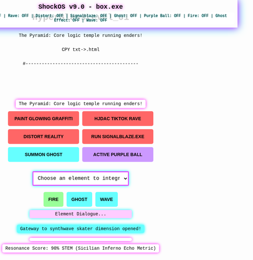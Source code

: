 # HyperGlassLevel_01
The Pyramid: Core logic temple running enders!

 CPY txt->.html

 #------------------------------------------
<!DOCTYPE html>
<html>
<head>
  <script src="https://cdnjs.cloudflare.com/ajax/libs/p5.js/1.4.2/p5.min.js"></script>
  <style>
    body {
      margin: 0;
      padding: 0;
      display: flex;
      flex-direction: column;
      align-items: center;
      background: url('https://images.unsplash.com/photo-1451187580459-43490279c0fa') no-repeat center center fixed;
      background-size: cover;
      font-family: 'Courier New', Courier, monospace;
      color: #000;
    }
    .shockos-header {
      width: 100%;
      background: linear-gradient(90deg, #ff00ff, #00ffff);
      padding: 10px;
      box-shadow: 0 0 20px #ff00ff, 0 0 30px #00ffff;
      text-align: center;
      position: fixed;
      top: 0;
      z-index: 10;
      background-image: url('https://www.transparenttextures.com/patterns/dark-mosaic.png');
      background-blend-mode: overlay;
    }
    .shockos-header h1 {
      color: #000;
      font-size: 20px;
      margin: 0;
      background: none;
      text-shadow: 0 0 5px #fff, 0 0 10px #ff00ff;
    }
    .shockos-status {
      color: #000;
      font-size: 12px;
      background: rgba(255, 255, 255, 0.8);
      padding: 5px;
      border-radius: 5px;
      margin-top: 5px;
      text-shadow: 0 0 3px #00ffff;
    }
    .container {
      margin-top: 80px;
      display: flex;
      flex-direction: column;
      align-items: center;
      width: 100%;
      max-width: 800px;
    }
    canvas {
      border: 3px solid #ff00ff;
      box-shadow: 0 0 15px #00ffff, 0 0 25px #ff00ff;
      margin-bottom: 20px;
    }
    .button-grid {
      display: grid;
      grid-template-columns: repeat(auto-fit, minmax(150px, 1fr));
      gap: 10px;
      margin-bottom: 20px;
      width: 90%;
    }
    .element-buttons {
      display: flex;
      flex-wrap: wrap;
      gap: 10px;
      margin-top: 10px;
      justify-content: center;
      width: 90%;
    }
    .shel-button, .element-button {
      padding: 15px;
      font-size: 14px;
      font-weight: bold;
      color: #000;
      border: none;
      border-radius: 5px;
      cursor: pointer;
      transition: transform 0.2s, box-shadow 0.3s;
      text-transform: uppercase;
      background-image: url('https://www.transparenttextures.com/patterns/dark-mosaic.png');
      background-blend-mode: overlay;
    }
    .shel-button:hover, .element-button:hover {
      transform: scale(1.1);
      box-shadow: 0 0 15px #ff00ff, 0 0 25px #00ffff;
    }
    .btn-glow-graffiti { background: #ff6666; }
    .btn-tiktok-rave { background: #ff6666; }
    .btn-distort { background: #ff6666; }
    .btn-signalblaze { background: #ff6666; }
    .btn-summon-ghost { background: #66ffff; }
    .btn-purple-ball { background: #cc99ff; }
    .btn-fire { background: #99ff99; }
    .btn-ghost { background: #66ffff; }
    .btn-wave { background: #66ffff; }
    select {
      background: #fff;
      color: #000;
      border: 2px solid #ff00ff;
      padding: 10px;
      font-size: 16px;
      margin: 10px 0;
      width: 300px;
      max-width: 90%;
      font-family: 'Courier New', Courier, monospace;
      box-shadow: 0 0 10px #00ffff;
    }
    .info-text {
      color: #000;
      font-size: 14px;
      margin: 10px 0;
      background: #fff;
      padding: 5px 10px;
      border-radius: 5px;
      box-shadow: 0 0 10px #ff00ff;
    }
    .gateway-text {
      color: #000;
      font-size: 14px;
      margin: 10px 0;
      background: #66ffff;
      padding: 5px 10px;
      border-radius: 5px;
      box-shadow: 0 0 10px #00ffff;
    }
    .waveform-canvas {
      border: 2px solid #ff00ff;
      box-shadow: 0 0 15px #00ffff, 0 0 25px #ff00ff;
      margin-top: 10px;
    }
    .resonance-text {
      color: #000;
      font-size: 14px;
      margin-top: 5px;
      background: #fff;
      padding: 5px 10px;
      border-radius: 5px;
      box-shadow: 0 0 10px #ff00ff;
    }
    .dialogue-box {
      color: #000;
      font-size: 14px;
      margin: 10px 0;
      background: #ffccff;
      padding: 5px 10px;
      border-radius: 5px;
      width: 300px;
      max-width: 90%;
      text-align: center;
      box-shadow: 0 0 10px #00ffff;
    }
    .emoji-display {
      color: #000;
      font-size: 20px;
      margin: 5px 0;
      background: #fff;
      padding: 5px 10px;
      border-radius: 5px;
      width: 300px;
      max-width: 90%;
      text-align: center;
      box-shadow: 0 0 10px #ff00ff;
    }
    @media (max-width: 600px) {
      .container {
        margin-top: 100px;
      }
      canvas {
        width: 90% !important;
        height: auto !important;
      }
      .waveform-canvas {
        width: 90% !important;
        height: auto !important;
      }
      .button-grid, .element-buttons {
        grid-template-columns: repeat(auto-fit, minmax(120px, 1fr));
      }
    }
  </style>
</head>
<body>
  <div class="shockos-header">
    <h1>ShockOS v9.0 - box.exe</h1>
    <div class="shockos-status" id="statusBar">CPU Usage: 0% | Graffiti: OFF | Rave: OFF | Distort: OFF | Signalblaze: OFF | Ghost: OFF | Purple Ball: OFF | Fire: OFF | Ghost Effect: OFF | Wave: OFF</div>
  </div>
  <div class="container">
    <div class="info-text">The Pyramid: Core logic temple running enders!</div>
    <div id="gameCanvas"></div>
    <div class="button-grid">
      <button class="shel-button btn-glow-graffiti" onclick="paintGlowingGraffiti()">Paint Glowing Graffiti</button>
      <button class="shel-button btn-tiktok-rave" onclick="tiktokRave()">Hjdac Tiktok Rave</button>
      <button class="shel-button btn-distort" onclick="distortReality()">Distort Reality</button>
      <button class="shel-button btn-signalblaze" onclick="runSignalblaze()">Run Signalblaze.exe</button>
      <button class="shel-button btn-summon-ghost" onclick="summonGhost()">Summon Ghost</button>
      <button class="shel-button btn-purple-ball" onclick="activePurpleBall()">Active Purple Ball</button>
    </div>
    <select id="portalSelect" onchange="teleport(this.value)">
      <option value="">Choose an element to integrate:</option>
      <option value="0">Portal 0 (Glow Rave)</option>
      <option value="1">Portal 1 (Distort)</option>
      <option value="2">Portal 2 (Summon Warp)</option>
    </select>
    <div class="element-buttons">
      <button class="element-button btn-fire" onclick="integrateFire()">Fire</button>
      <button class="element-button btn-ghost" onclick="integrateGhost()">Ghost</button>
      <button class="element-button btn-wave" onclick="integrateWave()">Wave</button>
    </div>
    <div class="dialogue-box" id="dialogueBox">Element Dialogue...</div>
    <div class="gateway-text">Gateway to synthwave skater dimension opened!</div>
    <div class="emoji-display" id="emojiDisplay"></div>
    <div id="waveformCanvas"></div>
    <div class="resonance-text">Resonance Score: 90% STEM (Sicilian Inferno Echo Metric)</div>
  </div>

  <script>
    let player;
    let portals = [];
    let obstacles = [];
    let ghostObstacle = null;
    let canvasWidth = 600;
    let canvasHeight = 400;
    let graffitiBackground = false;
    let raveMode = false;
    let distortMode = false;
    let signalblazeMode = false;
    let fireTrail = [];
    let ghostMode = false;
    let waveMode = false;
    let waveAngle = 0;
    let buttonPressCount = 0;
    let waveformAmplitude = 10;
    let waveformFrequency = 0.05;
    let waveformSpeed = 0.05;
    let waveformLayers = 3;
    let pulseAngle = 0;
    let glitchMode = false;
    let glitterParticles = [];
    let danceShapes = [];
    let showEmojis = false;
    let currentEmojis = [];

    const emojiList = ['🔥', '🌟', '💥', '⚡', '🌈', '🌀', '🎉', '✨', '💫', '🌺'];

    function setup() {
      let canvas = createCanvas(canvasWidth, canvasHeight);
      canvas.parent('gameCanvas');
      player = { 
        x: 50, 
        y: 50, 
        size: 20, 
        col: [255, 255, 0], 
        alpha: 255, 
        speedX: 0, 
        speedY: 0,
        glitchAlpha: 255
      };
      
      portals.push({ x: 50, y: 50, size: 40, col: [255, 0, 255], swirl: 0 });
      portals.push({ x: 500, y: 50, size: 40, col: [0, 255, 255], swirl: 0 });
      portals.push({ x: 300, y: 300, size: 40, col: [255, 0, 0], swirl: 0 });
      
      for (let i = 0; i < 3; i++) {
        obstacles.push({
          x: random(canvasWidth),
          y: random(canvasHeight),
          size: 30,
          col: [random(255), random(255), random(255)],
          speedX: random(-2, 2),
          speedY: random(-2, 2)
        });
      }
    }

    function draw() {
      pulseAngle += 0.05;

      if (graffitiBackground) {
        let gradient = drawingContext.createLinearGradient(0, 0, canvasWidth, canvasHeight);
        gradient.addColorStop(0, '#ff00ff');
        gradient.addColorStop(1, '#00ffff');
        drawingContext.fillStyle = gradient;
        drawingContext.fillRect(0, 0, canvasWidth, canvasHeight);
        for (let i = 0; i < 50; i++) {
          fill(random(255), random(255), random(255), 150);
          noStroke();
          ellipse(random(canvasWidth), random(canvasHeight), 10, 10);
        }
      } else {
        background(26, 11, 46);
      }

      if (glitchMode) {
        player.x += player.speedX;
        player.y += player.speedY;

        if (player.x < player.size / 2 || player.x > canvasWidth - player.size / 2) {
          player.speedX *= -1;
          player.speedX += random(-1, 1);
        }
        if (player.y < player.size / 2 || player.y > canvasHeight - player.size / 2) {
          player.speedY *= -1;
          player.speedY += random(-1, 1);
        }

        if (random(100) < 10) {
          player.glitchAlpha = player.glitchAlpha === 255 ? 100 : 255;
        }
      }

      for (let p of portals) {
        p.swirl += raveMode ? 0.3 : 0.1;
        p.col = raveMode ? [random(255), random(255), random(255)] : p.col;
        fill(p.col);
        noStroke();
        push();
        translate(p.x, p.y);
        rotate(p.swirl);
        for (let i = 0; i < 10; i++) {
          ellipse(0, 0, p.size - i * 3, p.size - i * 3);
          rotate(PI / 5);
        }
        fill(255);
        let dotSize = 5 + sin(pulseAngle) * 2;
        ellipse(0, 0, dotSize, dotSize);
        pop();
      }

      if (fireTrail.length > 0) {
        for (let i = fireTrail.length - 1; i >= 0; i--) {
          let particle = fireTrail[i];
          fill(255, 69, 0, particle.alpha);
          noStroke();
          ellipse(particle.x, particle.y, 5, 5);
          particle.alpha -= 5;
          if (particle.alpha <= 0) fireTrail.splice(i, 1);
        }
      }

      if (waveMode) {
        waveAngle += 0.1;
        player.y += sin(waveAngle) * 2;
      }

      for (let o of obstacles) {
        o.x += signalblazeMode ? o.speedX * 2 : o.speedX;
        o.y += signalblazeMode ? o.speedY * 2 : o.speedY;
        if (o.x < 0 || o.x > canvasWidth) o.speedX *= -1;
        if (o.y < 0 || o.y > canvasHeight) o.speedY *= -1;
        
        fill(o.col);
        noStroke();
        push();
        translate(o.x, o.y);
        for (let i = 0; i < 5; i++) {
          ellipse(0, 0, o.size - i * 5, o.size - i * 5);
          rotate(PI / 3);
        }
        fill(255);
        let dotSize = 5 + sin(pulseAngle) * 2;
        ellipse(0, 0, dotSize, dotSize);
        pop();

        let d = dist(player.x, player.y, o.x, o.y);
        if (d < (player.size + o.size) / 2) {
          teleport(0);
        }
      }

      if (ghostObstacle) {
        let dx = player.x - ghostObstacle.x;
        let dy = player.y - ghostObstacle.y;
        let distance = dist(player.x, player.y, ghostObstacle.x, ghostObstacle.y);
        ghostObstacle.x += (dx / distance) * 1;
        ghostObstacle.y += (dy / distance) * 1;

        fill(255, 255, 255, 150);
        noStroke();
        push();
        translate(ghostObstacle.x, ghostObstacle.y);
        for (let i = 0; i < 5; i++) {
          ellipse(0, 0, ghostObstacle.size - i * 5, ghostObstacle.size - i * 5);
          rotate(PI / 3);
        }
        fill(0);
        let dotSize = 5 + sin(pulseAngle) * 2;
        ellipse(0, 0, dotSize, dotSize);
        pop();

        let d = dist(player.x, player.y, ghostObstacle.x, ghostObstacle.y);
        if (d < (player.size + ghostObstacle.size) / 2) {
          teleport(0);
        }
      }

      let drawX = player.x;
      let drawY = player.y;
      if (glitchMode) {
        drawX += random(-5, 5);
        drawY += random(-5, 5);
      }
      fill(player.col[0], player.col[1], player.col[2], glitchMode ? player.glitchAlpha : player.alpha);
      let currentSize = distortMode ? player.size + sin(frameCount * 0.1) * 5 : player.size;
      ellipse(drawX, drawY, currentSize, currentSize);
      fill(0);
      let dotSize = 5 + sin(pulseAngle) * 2;
      ellipse(drawX, drawY, dotSize, dotSize);

      if (fireTrail.length > 0) {
        fireTrail.push({ x: player.x, y: player.y, alpha: 255 });
        if (fireTrail.length > 20) fireTrail.splice(0, 1);
      }
    }

    let waveformSketch = function(p) {
      let waveWidth = 400;
      let waveHeight = 60;
      let offset = 0;

      p.setup = function() {
        let waveformCanvas = p.createCanvas(waveWidth, waveHeight);
        waveformCanvas.addClass('waveform-canvas');
      };

      p.draw = function() {
        p.background(26, 11, 46);
        p.noFill();
        p.strokeWeight(2);

        // Draw waveforms
        for (let layer = 0; layer < waveformLayers; layer++) {
          let hue = p.lerpColor(p.color(255, 0, 0), p.color(0, 255, 255), layer / (waveformLayers - 1));
          p.stroke(hue);
          p.beginShape();
          for (let x = 0; x <= waveWidth; x += 5) {
            let y = waveHeight / 2 + sin(x * waveformFrequency + offset + layer * 0.5) * waveformAmplitude;
            p.vertex(x, y);
          }
          p.endShape();
        }

        // Draw glitter particles for Ghost mode
        if (glitterParticles.length > 0) {
          for (let i = glitterParticles.length - 1; i >= 0; i--) {
            let particle = glitterParticles[i];
            p.fill(255, 255, random(100, 255));
            p.noStroke();
            p.ellipse(particle.x, particle.y, 3, 3);
            particle.x += particle.speedX;
            particle.y += particle.speedY;
            particle.life--;
            if (particle.life <= 0) glitterParticles.splice(i, 1);
          }
        }

        // Draw dancing shapes for Wave mode
        if (danceShapes.length > 0) {
          for (let shape of danceShapes) {
            p.fill(0);
            p.noStroke();
            p.ellipse(shape.x, shape.y, 5, 5);
            shape.y += shape.speed * sin(shape.angle);
            shape.angle += 0.1;
          }
        }

        // Draw emojis for Fire mode
        if (showEmojis && currentEmojis.length > 0) {
          p.textSize(20);
          p.fill(255);
          p.textAlign(CENTER, CENTER);
          for (let i = 0; i < currentEmojis.length; i++) {
            p.text(currentEmojis[i], waveWidth / 2 - 30 + i * 30, 10);
          }
        }

        offset += waveformSpeed;
      };
    };

    new p5(waveformSketch, 'waveformCanvas');

    function updateWaveform() {
      buttonPressCount++;
      waveformAmplitude = 5 + (buttonPressCount % 3) * 5;
      waveformFrequency = 0.02 + (buttonPressCount % 4) * 0.02;
      updateStatus();
    }

    function updateStatus() {
      let cpuUsage = Math.floor(random(10, 90));
      document.getElementById('statusBar').innerText = `CPU Usage: ${cpuUsage}% | Graffiti: ${graffitiBackground ? 'ON' : 'OFF'} | Rave: ${raveMode ? 'ON' : 'OFF'} | Distort: ${distortMode ? 'ON' : 'OFF'} | Signalblaze: ${signalblazeMode ? 'ON' : 'OFF'} | Ghost: ${ghostObstacle ? 'ON' : 'OFF'} | Purple Ball: ${glitchMode ? 'ON' : 'OFF'} | Fire: ${fireTrail.length > 0 ? 'ON' : 'OFF'} | Ghost Effect: ${ghostMode ? 'ON' : 'OFF'} | Wave: ${waveMode ? 'ON' : 'OFF'}`;
    }

    function teleport(portalIndex) {
      portalIndex = parseInt(portalIndex);
      player.x = portals[portalIndex].x;
      player.y = portals[portalIndex].y;
      updateWaveform();
    }

    function paintGlowingGraffiti() {
      graffitiBackground = !graffitiBackground;
      updateWaveform();
    }

    function tiktokRave() {
      raveMode = !raveMode;
      for (let p of portals) {
        p.col = [p.col[0], p.col[1], p.col[2]];
      }
      updateWaveform();
    }

    function distortReality() {
      distortMode = !distortMode;
      updateWaveform();
    }

    function runSignalblaze() {
      signalblazeMode = !signalblazeMode;
      updateWaveform();
    }

    function summonGhost() {
      if (!ghostObstacle) {
        ghostObstacle = {
          x: random(canvasWidth),
          y: random(canvasHeight),
          size: 30,
          speed: 1
        };
      } else {
        ghostObstacle = null;
      }
      updateWaveform();
    }

    function activePurpleBall() {
      glitchMode = !glitchMode;
      if (glitchMode) {
        player.col = [128, 0, 128];
        player.size = 30;
        player.speedX = random(-3, 3);
        player.speedY = random(-3, 3);
      } else {
        player.speedX = 0;
        player.speedY = 0;
        player.glitchAlpha = 255;
      }
      updateWaveform();
    }

    function integrateFire() {
      fireTrail = fireTrail.length > 0 ? [] : [{}];
      waveformAmplitude = 25;
      waveformFrequency = 0.08;
      waveformSpeed = 0.1;
      waveformLayers = 3;
      glitterParticles = [];
      danceShapes = [];
      showEmojis = true;
      currentEmojis = [];
      for (let i = 0; i < 3; i++) {
        currentEmojis.push(emojiList[Math.floor(random(emojiList.length))]);
      }
      document.getElementById('emojiDisplay').innerText = currentEmojis.join(' ');
      document.getElementById('dialogueBox').innerText = "🔥 Igniting the Field Strings! Feel the Heat! 🔥";
      updateWaveform();
    }

    function integrateGhost() {
      ghostMode = !ghostMode;
      player.alpha = ghostMode ? 150 : 255;
      waveformSpeed = 0.05;
      waveformAmplitude = 10;
      waveformFrequency = 0.05;
      waveformLayers = 3;
      glitterParticles = [];
      for (let i = 0; i < 20; i++) {
        glitterParticles.push({
          x: random(400),
          y: random(60),
          speedX: random(-1, 1),
          speedY: random(-1, 1),
          life: random(50, 100)
        });
      }
      danceShapes = [];
      showEmojis = false;
      document.getElementById('emojiDisplay').innerText = '';
      document.getElementById('dialogueBox').innerText = "👻 Spooky Vibes! The Strings are Haunted! 👻";
      updateWaveform();
    }

    function integrateWave() {
      waveMode = !waveMode;
      waveAngle = 0;
      waveformSpeed = 0.02;
      waveformAmplitude = 10;
      waveformFrequency = 0.05;
      waveformLayers = 6;
      glitterParticles = [];
      danceShapes = [];
      for (let i = 0; i < 5; i++) {
        danceShapes.push({
          x: i % 2 === 0 ? -20 : 420,
          y: random(60),
          speed: random(0.5, 1.5),
          angle: random(TWO_PI)
        });
      }
      showEmojis = false;
      document.getElementById('emojiDisplay').innerText = '';
      document.getElementById('dialogueBox').innerText = "🌊 Waving Through the Field! Ride the Tide! 🌊";
      updateWaveform();
    }
  </script>
</body>
</html>
